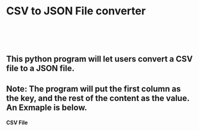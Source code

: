 <h1>CSV to JSON File converter</h1>
<br><br><br>
<h2>This python program will let users convert a CSV file to a JSON file.</h2>
<h2>Note: The program will put the first column as the key, and the rest of the content as the value. An Exmaple is below.</h2>


<h4>CSV File</h4>
<img src="https://user-images.githubusercontent.com/25617647/214440686-45b8c555-35d3-493d-8330-cefff71a7d8b.png>
<br><br><br>
<h4>JSON file</h4>
<img https://user-images.githubusercontent.com/25617647/214440513-8b456232-3ad8-44cc-aeb8-06d813984179.png>

